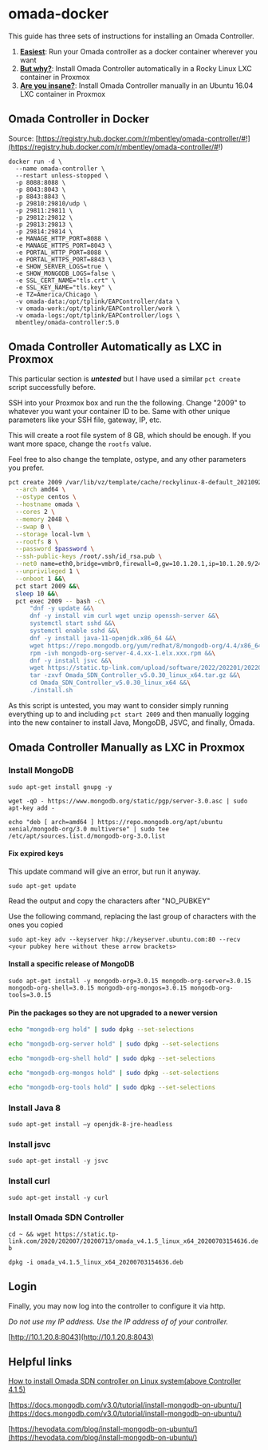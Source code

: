 # omada-docker

This guide has three sets of instructions for installing an Omada Controller.

1. [**Easiest**](#omada-controller-in-docker): Run your Omada controller as a docker container wherever you want
2. [**But why?**](#omada-controller-automatically-as-lxc-in-proxmox): Install Omada Controller automatically in a Rocky Linux LXC container in Proxmox
3. [**Are you insane?**](#omada-controller-manually-as-lxc-in-proxmox): Install Omada Controller manually in an Ubuntu 16.04 LXC container in Proxmox

## Omada Controller in Docker

Source: [https://registry.hub.docker.com/r/mbentley/omada-controller/#!](https://registry.hub.docker.com/r/mbentley/omada-controller/#!)

```docker
docker run -d \
  --name omada-controller \
  --restart unless-stopped \
  -p 8088:8088 \
  -p 8043:8043 \
  -p 8843:8843 \
  -p 29810:29810/udp \
  -p 29811:29811 \
  -p 29812:29812 \
  -p 29813:29813 \
  -p 29814:29814 \
  -e MANAGE_HTTP_PORT=8088 \
  -e MANAGE_HTTPS_PORT=8043 \
  -e PORTAL_HTTP_PORT=8088 \
  -e PORTAL_HTTPS_PORT=8843 \
  -e SHOW_SERVER_LOGS=true \
  -e SHOW_MONGODB_LOGS=false \
  -e SSL_CERT_NAME="tls.crt" \
  -e SSL_KEY_NAME="tls.key" \
  -e TZ=America/Chicago \
  -v omada-data:/opt/tplink/EAPController/data \
  -v omada-work:/opt/tplink/EAPController/work \
  -v omada-logs:/opt/tplink/EAPController/logs \
  mbentley/omada-controller:5.0
```

## Omada Controller Automatically as LXC in Proxmox

This particular section is ***untested*** but I have used a similar `pct create` script successfully before.

SSH into your Proxmox box and run the the following. Change "2009" to whatever you want your container ID to be. Same with other unique parameters like your SSH file, gateway, IP, etc.

This will create a root file system of 8 GB, which should be enough. If you want more space, change the `rootfs` value.

Feel free to also change the template, ostype, and any other parameters you prefer.

```sh
pct create 2009 /var/lib/vz/template/cache/rockylinux-8-default_20210929_amd64.tar.xz \
  --arch amd64 \
  --ostype centos \
  --hostname omada \
  --cores 2 \
  --memory 2048 \
  --swap 0 \
  --storage local-lvm \
  --rootfs 8 \
  --password $password \
  --ssh-public-keys /root/.ssh/id_rsa.pub \
  --net0 name=eth0,bridge=vmbr0,firewall=0,gw=10.1.20.1,ip=10.1.20.9/24,type=veth \
  --unprivileged 1 \
  --onboot 1 &&\
  pct start 2009 &&\
  sleep 10 &&\
  pct exec 2009 -- bash -c\
      "dnf -y update &&\
      dnf -y install vim curl wget unzip openssh-server &&\
      systemctl start sshd &&\
      systemctl enable sshd &&\
      dnf -y install java-11-openjdk.x86_64 &&\
      wget https://repo.mongodb.org/yum/redhat/8/mongodb-org/4.4/x86_64/RPMS/mongodb-org-server-4.4.11-1.el8.x86_64.rpm &&\
      rpm -ivh mongodb-org-server-4.4.xx-1.elx.xxx.rpm &&\
      dnf -y install jsvc &&\
      wget https://static.tp-link.com/upload/software/2022/202201/20220120/Omada_SDN_Controller_v5.0.30_linux_x64.tar.gz &&\
      tar -zxvf Omada_SDN_Controller_v5.0.30_linux_x64.tar.gz &&\
      cd Omada_SDN_Controller_v5.0.30_linux_x64 &&\
      ./install.sh
```

As this script is untested, you may want to consider simply running everything up to and including `pct start 2009` and then manually logging into the new container to install Java, MongoDB, JSVC, and finally, Omada.

## Omada Controller Manually as LXC in Proxmox

### Install MongoDB

`sudo apt-get install gnupg -y`

`wget -qO - https://www.mongodb.org/static/pgp/server-3.0.asc | sudo apt-key add -`

`echo "deb [ arch=amd64 ] https://repo.mongodb.org/apt/ubuntu xenial/mongodb-org/3.0 multiverse" | sudo tee /etc/apt/sources.list.d/mongodb-org-3.0.list`

#### Fix expired keys

This update command will give an error, but run it anyway.

`sudo apt-get update`

Read the output and copy the characters after "NO_PUBKEY"

Use the following command, replacing the last group of characters with the ones you copied

`sudo apt-key adv --keyserver hkp://keyserver.ubuntu.com:80 --recv <your pubkey here without these arrow brackets>`

#### Install a specific release of MongoDB

`sudo apt-get install -y mongodb-org=3.0.15 mongodb-org-server=3.0.15 mongodb-org-shell=3.0.15 mongodb-org-mongos=3.0.15 mongodb-org-tools=3.0.15`

#### Pin the packages so they are not upgraded to a newer version

```bash
echo "mongodb-org hold" | sudo dpkg --set-selections
```
```bash
echo "mongodb-org-server hold" | sudo dpkg --set-selections
```
```bash
echo "mongodb-org-shell hold" | sudo dpkg --set-selections
```
```bash
echo "mongodb-org-mongos hold" | sudo dpkg --set-selections
```
```bash
echo "mongodb-org-tools hold" | sudo dpkg --set-selections
```

### Install Java 8

`sudo apt-get install –y openjdk-8-jre-headless`

### Install jsvc

`sudo apt-get install -y jsvc`

### Install curl

`sudo apt-get install -y curl`

### Install Omada SDN Controller

`cd ~ && wget https://static.tp-link.com/2020/202007/20200713/omada_v4.1.5_linux_x64_20200703154636.deb`

`dpkg -i omada_v4.1.5_linux_x64_20200703154636.deb`

## Login

Finally, you may now log into the controller to configure it via http.

*Do not use my IP address. Use the IP address of of your controller.*

[http://10.1.20.8:8043](http://10.1.20.8:8043)

## Helpful links

[How to install Omada SDN controller on Linux system(above Controller 4.1.5)](https://www.tp-link.com/us/support/faq/2917/)

[https://docs.mongodb.com/v3.0/tutorial/install-mongodb-on-ubuntu/](https://docs.mongodb.com/v3.0/tutorial/install-mongodb-on-ubuntu/)

[https://hevodata.com/blog/install-mongodb-on-ubuntu/](https://hevodata.com/blog/install-mongodb-on-ubuntu/)